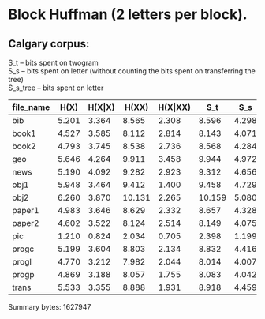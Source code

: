 
# Block Huffman (2 letters per block).

## Calgary corpus:

S\_t – bits spent on twogram\
S\_s – bits spent on letter (without counting the bits spent on transferring the tree)\
S\_s\_tree – bits spent on letter

|file\_name|H(X)|H(X\|X)|H(XX)|H(X\|XX)|S\_t|S\_s|S\_s\_tree|file\_size\_bits|file\_size\_bytes|
|----|----|----|----|----|----|----|----|----|----|
|bib|5.201|3.364|8.565|2.308|8.596|4.298|4.546|505738|63218|
|book1|4.527|3.585|8.112|2.814|8.143|4.071|4.114|3162833|395355|
|book2|4.793|3.745|8.538|2.736|8.568|4.284|4.376|2672965|334121|
|geo|5.646|4.264|9.911|3.458|9.944|4.972|7.453|763153|95395|
|news|5.190|4.092|9.282|2.923|9.312|4.656|4.861|1832993|229125|
|obj1|5.948|3.464|9.412|1.400|9.458|4.729|8.832|189916|23740|
|obj2|6.260|3.870|10.131|2.265|10.159|5.080|5.731|1414457|176808|
|paper1|4.983|3.646|8.629|2.332|8.657|4.328|4.857|258208|32276|
|paper2|4.602|3.522|8.124|2.514|8.149|4.075|4.365|358762|44846|
|pic|1.210|0.824|2.034|0.705|2.398|1.199|1.305|669707|83714|
|progc|5.199|3.604|8.803|2.134|8.832|4.416|5.214|206520|25815|
|progl|4.770|3.212|7.982|2.044|8.014|4.007|4.310|308802|38601|
|progp|4.869|3.188|8.057|1.755|8.083|4.042|4.570|225674|28210|
|trans|5.533|3.355|8.888|1.931|8.918|4.459|4.843|453778|56723|

Summary bytes: 1627947